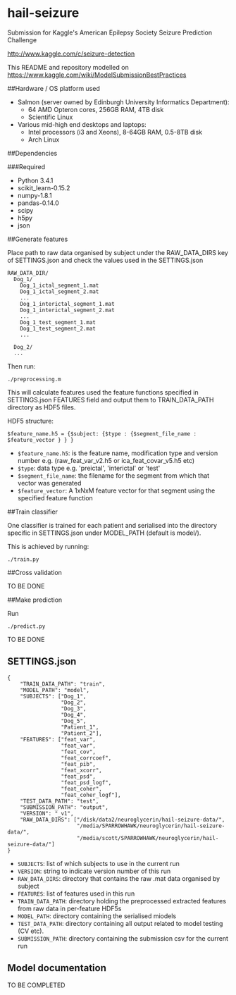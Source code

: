 hail-seizure
============

Submission for Kaggle's American Epilepsy Society Seizure Prediction Challenge

http://www.kaggle.com/c/seizure-detection

This README and repository modelled on https://www.kaggle.com/wiki/ModelSubmissionBestPractices

##Hardware / OS platform used
 * Salmon (server owned by Edinburgh University Informatics Department): 
      - 64 AMD Opteron cores, 256GB RAM, 4TB disk 
      - Scientific Linux
 * Various mid-high end desktops and laptops:
      - Intel processors (i3 and Xeons), 8-64GB RAM, 0.5-8TB disk
      - Arch Linux

##Dependencies

###Required

 * Python 3.4.1
 * scikit_learn-0.15.2
 * numpy-1.8.1
 * pandas-0.14.0
 * scipy
 * h5py
 * json

##Generate features

Place path to raw data organised by subject under the RAW_DATA_DIRS key of SETTINGS.json and check the values used in the SETTINGS.json
```
RAW_DATA_DIR/
  Dog_1/
    Dog_1_ictal_segment_1.mat
    Dog_1_ictal_segment_2.mat
    ...
    Dog_1_interictal_segment_1.mat
    Dog_1_interictal_segment_2.mat
    ...
    Dog_1_test_segment_1.mat
    Dog_1_test_segment_2.mat
    ...

  Dog_2/
  ...
```


Then run:
```
./preprocessing.m
```

This will calculate features used the feature functions specified in SETTINGS.json FEATURES field and output them to TRAIN_DATA_PATH directory as HDF5 files.

HDF5 structure: 

```
$feature_name.h5 = {$subject: {$type : {$segment_file_name : $feature_vector } } }

```

* `$feature_name.h5`: is the feature name, modification type and version number e.g. (raw_feat_var_v2.h5 or ica_feat_covar_v5.h5 etc)
* `$type`: data type e.g. 'preictal', 'interictal' or 'test'
* `$segment_file_name`: the filename for the segment from which that vector was generated
* `$feature_vector`: A 1xNxM feature vector for that segment using the specified feature function

##Train classifier

One classifier is trained for each patient and serialised into the directory specific in SETTINGS.json under MODEL_PATH (default is model/).

This is achieved by running:
```
./train.py
```

##Cross validation

TO BE DONE

##Make prediction

Run
```
./predict.py
```

TO BE DONE


## SETTINGS.json

```
{
    "TRAIN_DATA_PATH": "train", 
    "MODEL_PATH": "model", 
    "SUBJECTS": ["Dog_1",
                 "Dog_2",
                 "Dog_3",
                 "Dog_4",
                 "Dog_5",
                 "Patient_1",
                 "Patient_2"],
    "FEATURES": ["feat_var",
                 "feat_var", 
                 "feat_cov", 
                 "feat_corrcoef",
                 "feat_pib", 
                 "feat_xcorr", 
                 "feat_psd", 
                 "feat_psd_logf",
                 "feat_coher",
                 "feat_coher_logf"],
    "TEST_DATA_PATH": "test", 
    "SUBMISSION_PATH": "output",
    "VERSION": "_v1",
    "RAW_DATA_DIRS": ["/disk/data2/neuroglycerin/hail-seizure-data/",
                      "/media/SPARROWHAWK/neuroglycerin/hail-seizure-data/",
                      "/media/scott/SPARROWHAWK/neuroglycerin/hail-seizure-data/"]
}
```
* `SUBJECTS`: list of which subjects to use in the current run
* `VERSION`: string to indicate version number of this run
* `RAW_DATA_DIRS`: directory that contains the raw .mat data organised by subject
* `FEATURES`: list of features used in this run
* `TRAIN_DATA_PATH`: directory holding the preprocessed extracted features from raw data in per-feature HDF5s 
* `MODEL_PATH`: directory containing the serialised miodels
* `TEST_DATA_PATH`: directory containing all output related to model testing (CV etc).
* `SUBMISSION_PATH`: directory containing the submission csv for the current run


## Model documentation

TO BE COMPLETED
